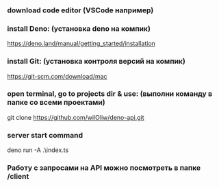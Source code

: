 ### download code editor (VSCode например)

### install Deno: (установка deno на компик)
https://deno.land/manual/getting_started/installation

### install Git: (установка контроля версий на компик)
https://git-scm.com/download/mac

### open terminal, go to projects dir & use: (выполни команду в папке со всеми проектами)
git clone https://github.com/wilOliw/deno-api.git

### server start command
deno run -A .\index.ts

### Работу с запросами на API можно посмотреть в папке /client
